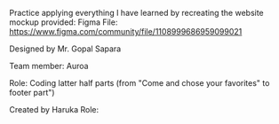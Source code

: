 Practice applying everything I have learned by recreating the website mockup provided:
Figma File:
https://www.figma.com/community/file/1108999686959099021

Designed by Mr. Gopal Sapara

Team member: Auroa

Role: Coding latter half parts (from "Come and chose your favorites" to footer part")

Created by Haruka
Role: 

